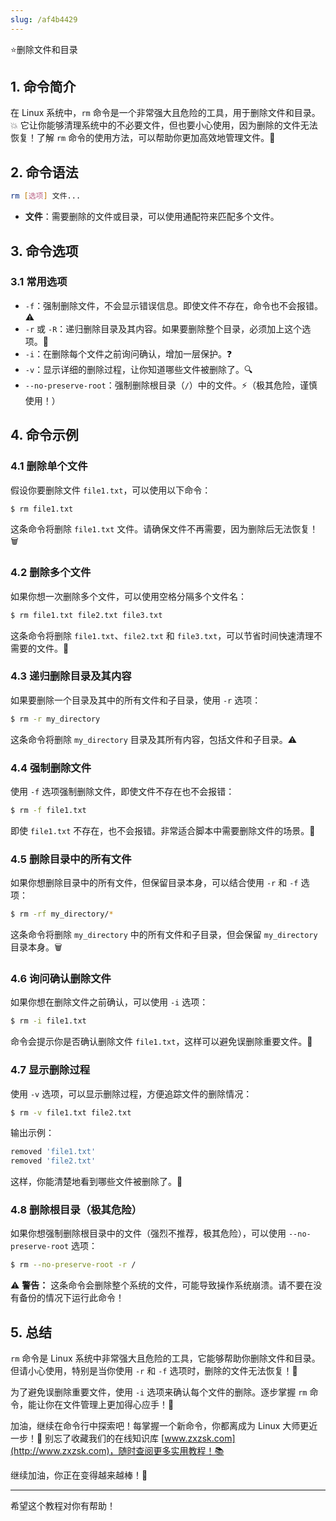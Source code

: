 ```yaml
---
slug: /af4b4429
---
```

⭐删除文件和目录

## 1. 命令简介

在 Linux 系统中，`rm` 命令是一个非常强大且危险的工具，用于删除文件和目录。💥 它让你能够清理系统中的不必要文件，但也要小心使用，因为删除的文件无法恢复！了解 `rm` 命令的使用方法，可以帮助你更加高效地管理文件。🚀

## 2. 命令语法

```bash
rm [选项] 文件...
```

- **文件**：需要删除的文件或目录，可以使用通配符来匹配多个文件。

## 3. 命令选项

### 3.1 **常用选项**

- `-f`：强制删除文件，不会显示错误信息。即使文件不存在，命令也不会报错。⚠️
- `-r` 或 `-R`：递归删除目录及其内容。如果要删除整个目录，必须加上这个选项。📂
- `-i`：在删除每个文件之前询问确认，增加一层保护。❓
- `-v`：显示详细的删除过程，让你知道哪些文件被删除了。🔍
- `--no-preserve-root`：强制删除根目录（`/`）中的文件。⚡（极其危险，谨慎使用！）

## 4. 命令示例

### 4.1 **删除单个文件**

假设你要删除文件 `file1.txt`，可以使用以下命令：

```bash
$ rm file1.txt
```

这条命令将删除 `file1.txt` 文件。请确保文件不再需要，因为删除后无法恢复！🗑️

### 4.2 **删除多个文件**

如果你想一次删除多个文件，可以使用空格分隔多个文件名：

```bash
$ rm file1.txt file2.txt file3.txt
```

这条命令将删除 `file1.txt`、`file2.txt` 和 `file3.txt`，可以节省时间快速清理不需要的文件。🧹

### 4.3 **递归删除目录及其内容**

如果要删除一个目录及其中的所有文件和子目录，使用 `-r` 选项：

```bash
$ rm -r my_directory
```

这条命令将删除 `my_directory` 目录及其所有内容，包括文件和子目录。⚠️

### 4.4 **强制删除文件**

使用 `-f` 选项强制删除文件，即使文件不存在也不会报错：

```bash
$ rm -f file1.txt
```

即使 `file1.txt` 不存在，也不会报错。非常适合脚本中需要删除文件的场景。🚫

### 4.5 **删除目录中的所有文件**

如果你想删除目录中的所有文件，但保留目录本身，可以结合使用 `-r` 和 `-f` 选项：

```bash
$ rm -rf my_directory/*
```

这条命令将删除 `my_directory` 中的所有文件和子目录，但会保留 `my_directory` 目录本身。🗑️

### 4.6 **询问确认删除文件**

如果你想在删除文件之前确认，可以使用 `-i` 选项：

```bash
$ rm -i file1.txt
```

命令会提示你是否确认删除文件 `file1.txt`，这样可以避免误删除重要文件。🛑

### 4.7 **显示删除过程**

使用 `-v` 选项，可以显示删除过程，方便追踪文件的删除情况：

```bash
$ rm -v file1.txt file2.txt
```

输出示例：

```bash
removed 'file1.txt'
removed 'file2.txt'
```

这样，你能清楚地看到哪些文件被删除了。👀

### 4.8 **删除根目录（极其危险）**

如果你想强制删除根目录中的文件（强烈不推荐，极其危险），可以使用 `--no-preserve-root` 选项：

```bash
$ rm --no-preserve-root -r /
```

⚠️ **警告：** 这条命令会删除整个系统的文件，可能导致操作系统崩溃。请不要在没有备份的情况下运行此命令！

## 5. 总结

`rm` 命令是 Linux 系统中非常强大且危险的工具，它能够帮助你删除文件和目录。但请小心使用，特别是当你使用 `-r` 和 `-f` 选项时，删除的文件无法恢复！🛑

为了避免误删除重要文件，使用 `-i` 选项来确认每个文件的删除。逐步掌握 `rm` 命令，能让你在文件管理上更加得心应手！💪

加油，继续在命令行中探索吧！每掌握一个新命令，你都离成为 Linux 大师更近一步！🚀 别忘了收藏我们的在线知识库 [www.zxzsk.com](http://www.zxzsk.com)，随时查阅更多实用教程！📚

继续加油，你正在变得越来越棒！🌟

---

希望这个教程对你有帮助！
